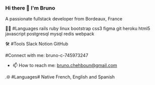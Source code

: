 ### Hi there 👋 I'm Bruno

A passionate fullstack developer from Bordeaux, France

👨‍💻 #Languages
rails ruby linux bootstrap css3 figma git heroku html5 javascript postgresql mysql redis webpack

🛠 #Tools
Slack Notion GitHub

#Connect with me:
bruno-c-745973247

- 📫 How to reach me: bruno.chehboun@gmail.com

.🌐 #Languages#
Native French, English and Spanish 

<!--
**CBrun0/CBrun0** is a ✨ _special_ ✨ repository because its `README.md` (this file) appears on your GitHub profile.

Here are some ideas to get you started:

- 🔭 I’m currently working on ...
- 🌱 I’m currently learning ...
- 👯 I’m looking to collaborate on ...
- 🤔 I’m looking for help with ...
- 💬 Ask me about ...
- 📫 How to reach me: ...
- 😄 Pronouns: ...
- ⚡ Fun fact: ...
-->
